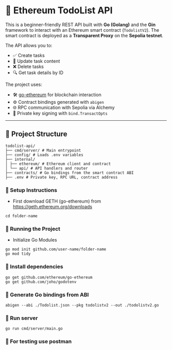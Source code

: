# 🧾 Ethereum TodoList API

This is a beginner-friendly REST API built with **Go (Golang)** and the **Gin** framework to interact with an Ethereum smart contract (`TodolistV2`). The smart contract is deployed as a **Transparent Proxy** on the **Sepolia testnet**.

The API allows you to:

- ✅ Create tasks
- 📝 Update task content
- ❌ Delete tasks
- 🔍 Get task details by ID

The project uses:
- 🛠️ [go-ethereum](https://github.com/ethereum/go-ethereum) for blockchain interaction
- ⚙️ Contract bindings generated with `abigen`
- 🌐 RPC communication with Sepolia via Alchemy
- 🔐 Private key signing with `bind.TransactOpts`

---

## 📂 Project Structure

```
todolist-api/
├── cmd/server/ # Main entrypoint
├── config/ # Loads .env variables
├── internal/
│ ├── ethereum/ # Ethereum client and contract
│ └── api/ # API handlers and router
├── contracts/ # Go bindings from the smart contract ABI
├── .env # Private key, RPC URL, contract address
```
### 🔧 Setup Instructions

- First download GETH (go-ethereum) from https://geth.ethereum.org/downloads

```
cd folder-name
```
### 🚀 Running the Project

- Initialize Go Modules

```
go mod init github.com/user-name/folder-name
go mod tidy
```

### 🚀 Install dependencies
```
go get github.com/ethereum/go-ethereum
go get github.com/joho/godotenv
```

### 🚀 Generate Go bindings from ABI
```
abigen --abi ./Todolist.json --pkg todolistv2 --out ./todolistv2.go
```

### 🚀 Run server
```
go run cmd/server/main.go
```

### 🚀 For testing use postman